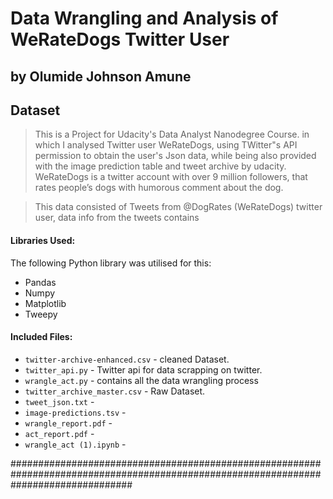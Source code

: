 # Data Wrangling and Analysis of WeRateDogs Twitter User

## by Olumide Johnson Amune


## Dataset

> This is a Project for Udacity's Data Analyst Nanodegree Course. in which I analysed Twitter user
WeRateDogs, using TWitter"s API permission to obtain the user's Json data,
while being also provided with the image prediction table and tweet archive by
udacity. WeRateDogs is a twitter account with over 9 million followers, that
rates people’s dogs with humorous comment about the dog.

> This data consisted of Tweets from @DogRates (WeRateDogs) twitter user, data info from the tweets contains 

#### Libraries Used:
The following Python library was utilised for this:
* Pandas
* Numpy
* Matplotlib 
* Tweepy 

#### Included Files:

* `twitter-archive-enhanced.csv` - cleaned Dataset.
* `twitter_api.py` - Twitter api for data scrapping on twitter.
* `wrangle_act.py` - contains all the data wrangling process
* `twitter_archive_master.csv` - Raw Dataset.
* `tweet_json.txt` -
* `image-predictions.tsv` -
* `wrangle_report.pdf` - 
* `act_report.pdf` - 
* `wrangle_act (1).ipynb` - 


######################################################################################################################################
